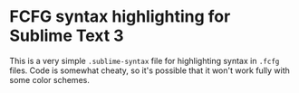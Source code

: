 # FCFG syntax highlighting for Sublime Text 3

This is a very simple `.sublime-syntax` file for highlighting syntax in `.fcfg` files. Code is somewhat cheaty, so it's possible that it won't work fully with some color schemes. 
